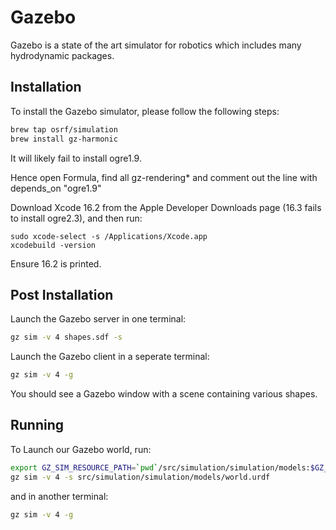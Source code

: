 # Gazebo

Gazebo is a state of the art simulator for robotics which includes many hydrodynamic packages.

## Installation

To install the Gazebo simulator, please follow the following steps:

```bash
brew tap osrf/simulation
brew install gz-harmonic
```

It will likely fail to install ogre1.9.

Hence open Formula, find all gz-rendering* and comment out the line with depends_on "ogre1.9"

Download Xcode 16.2 from the Apple Developer Downloads page (16.3 fails to install ogre2.3), and then run:
```
sudo xcode-select -s /Applications/Xcode.app
xcodebuild -version
```
Ensure 16.2 is printed.

## Post Installation

Launch the Gazebo server in one terminal:
```bash
gz sim -v 4 shapes.sdf -s
```
Launch the Gazebo client in a seperate terminal:
```bash
gz sim -v 4 -g
```
You should see a Gazebo window with a scene containing various shapes.

## Running

To Launch our Gazebo world, run:
```bash
export GZ_SIM_RESOURCE_PATH=`pwd`/src/simulation/simulation/models:$GZ_SIM_RESOURCE_PATH
gz sim -v 4 -s src/simulation/simulation/models/world.urdf
```
and in another terminal:
```bash
gz sim -v 4 -g
```